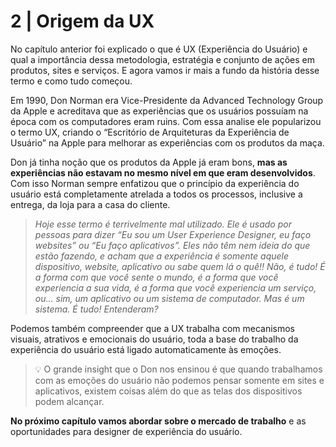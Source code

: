 # 2 | Origem da UX

No capítulo anterior foi explicado o que é UX (Experiência do Usuário) e qual a importância dessa metodologia, estratégia e conjunto de ações em produtos, sites e serviços. E agora vamos ir mais a fundo da história desse termo e como tudo começou.

Em 1990, Don Norman era Vice-Presidente da Advanced Technology Group da Apple e acreditava que as experiências que os usuários possuíam na época com os computadores eram ruins. Com essa analise ele popularizou o termo UX, criando o “Escritório de Arquiteturas da Experiência de Usuário” na Apple para melhorar as experiências com os produtos da maça.

Don já tinha noção que os produtos da Apple já eram bons, **mas as experiências não estavam no mesmo nível em que eram desenvolvidos**. Com isso Norman sempre enfatizou que o princípio da experiência do usuário está completamente atrelada a todos os processos, inclusive a entrega, da loja para a casa do cliente.

>_Hoje esse termo é terrivelmente mal utilizado. Ele é usado por pessoas para dizer “Eu sou um User Experience Designer, eu faço websites” ou “Eu faço aplicativos”. Eles não têm nem ideia do que estão fazendo, e acham que a experiência é somente aquele dispositivo, website, aplicativo ou sabe quem lá o quê!!_
>_Não, é tudo! É a forma com que você sente o mundo, é a forma que você experiencia a sua vida, é a forma que você experiencia um serviço, ou… sim, um aplicativo ou um sistema de computador. Mas é um sistema. É tudo! Entenderam?_

Podemos também compreender que a UX trabalha com mecanismos visuais, atrativos e emocionais do usuário, toda a base do trabalho da experiência do usuário está ligado automaticamente às emoções.

>💡 O grande insight que o Don nos ensinou é que quando trabalhamos com as emoções do usuário não podemos pensar somente em sites e aplicativos, existem coisas além do que as telas dos dispositivos podem alcançar.

**No próximo capítulo vamos abordar sobre o mercado de trabalho** e as oportunidades para designer de experiência do usuário.

